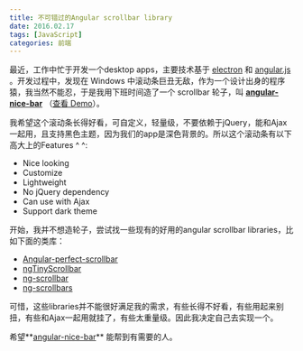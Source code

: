 ```yaml
---
title: 不可错过的Angular scrollbar library
date: 2016.02.17
tags: [JavaScript]
categories: 前端
---
```


最近，工作中忙于开发一个desktop apps，主要技术基于 [electron](https://github.com/atom/electron) 和 [angular.js](https://github.com/angular/angular.js) 。开发过程中，发现在 Windows 中滚动条巨丑无敌，作为一个设计出身的程序猿，我当然不能忍，于是我用下班时间造了一个 scrollbar 轮子，叫 **[angular-nice-bar](https://github.com/forsigner/angular-nice-bar)** （[查看 Demo](http://forsigner.com/nice-bar/)）。

我希望这个滚动条长得好看，可自定义，轻量级，不要依赖于jQuery，能和Ajax一起用，且支持黑色主题，因为我们的app是深色背景的。所以这个滚动条有以下高大上的Features ^ ^:

- Nice looking
- Customize
- Lightweight
- No jQuery dependency
- Can use with Ajax
- Support dark theme

开始，我并不想造轮子，尝试找一些现有的好用的angular scrollbar libraries，比如下面的类库：

- [Angular-perfect-scrollbar](https://github.com/itsdrewmiller/angular-perfect-scrollbar)
- [ngTinyScrollbar](https://github.com/yads/ngTinyScrollbar)
- [ng-scrollbar](https://github.com/asafdav/ng-scrollbar)
- [ng-scrollbars](https://github.com/iominh/ng-scrollbars)

可惜，这些libraries并不能很好满足我的需求，有些长得不好看，有些用起来别扭，有些和Ajax一起用就挂了，有些太重量级。因此我决定自己去实现一个。

希望**[angular-nice-bar](https://github.com/forsigner/angular-nice-bar)** 能帮到有需要的人。
